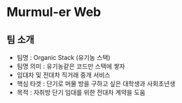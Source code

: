 # Murmul-er Web
## 팀 소개
- 팀명 : Organic Stack (유기농 스택)
- 팀명 의미 : 유기농같은 코드만 스택에 쌓자
- 임대차 및 전대차 직거래 중개 서비스
- 핵심 타겟 : 단기로 머물 방을 구하고 싶은 대학생과 사회초년생
- 목적 : 자취방 단기 임대를 위한 전대차 계약을 도움
